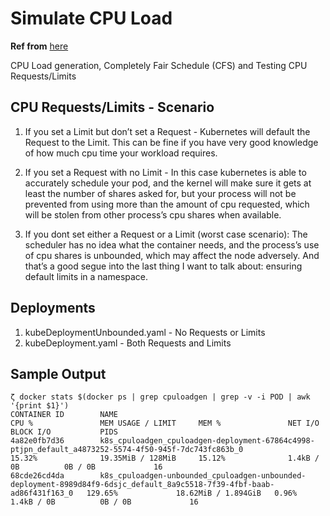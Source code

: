 # Simulate CPU Load

**Ref from** [here](https://github.com/pradykaushik/cpu-load-generator)

CPU Load generation, Completely Fair Schedule (CFS) and Testing CPU Requests/Limits

## CPU Requests/Limits - Scenario
1. If you set a Limit but don’t set a Request - Kubernetes will default the Request to the Limit. This can be fine if you have very good knowledge of how much cpu time your workload requires. 

2. If you set a Request with no Limit - In this case kubernetes is able to accurately schedule your pod, and the kernel will make sure it gets at least the number of shares asked for, but your process will not be prevented from using more than the amount of cpu requested, which will be stolen from other process’s cpu shares when available. 

3. If you dont set either a Request or a Limit (worst case scenario): The scheduler has no idea what the container needs, and the process’s use of cpu shares is unbounded, which may affect the node adversely. And that’s a good segue into the last thing I want to talk about: ensuring default limits in a namespace.

## Deployments
1. kubeDeploymentUnbounded.yaml - No Requests or Limits
2. kubeDeployment.yaml - Both Requests and Limits

## Sample Output
```
ζ docker stats $(docker ps | grep cpuloadgen | grep -v -i POD | awk '{print $1}')
CONTAINER ID        NAME                                                                                                                      CPU %               MEM USAGE / LIMIT     MEM %               NET I/O             BLOCK I/O           PIDS
4a82e0fb7d36        k8s_cpuloadgen_cpuloadgen-deployment-67864c4998-ptjpn_default_a4873252-5574-4f50-945f-7dc743fc863b_0                      15.32%              19.35MiB / 128MiB     15.12%              1.4kB / 0B          0B / 0B             16
68cde26cd4da        k8s_cpuloadgen-unbounded_cpuloadgen-unbounded-deployment-8989d84f9-6dsjc_default_8a9c5518-7f39-4fbf-baab-ad86f431f163_0   129.65%             18.62MiB / 1.894GiB   0.96%               1.4kB / 0B          0B / 0B             16
```

